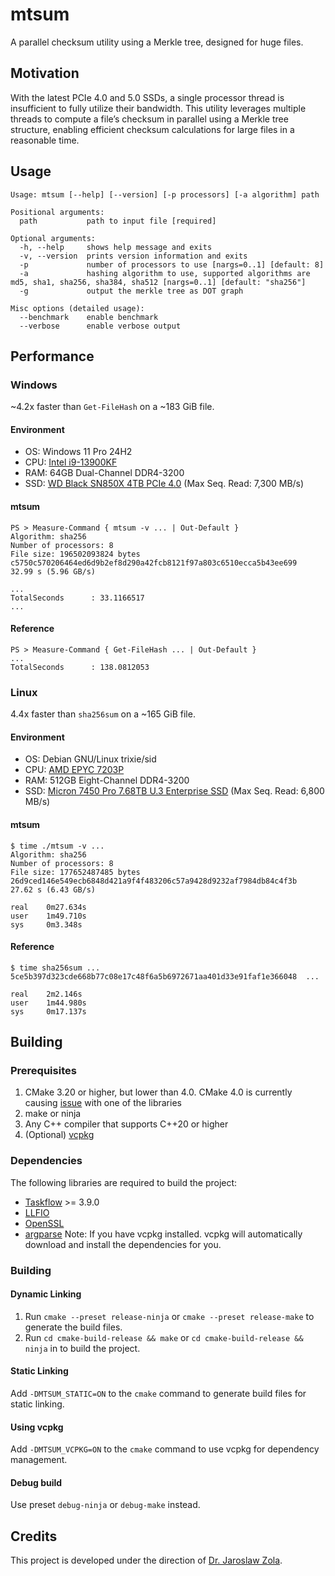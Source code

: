 # mtsum
A parallel checksum utility using a Merkle tree, designed for huge files.


## Motivation
With the latest PCIe 4.0 and 5.0 SSDs, a single processor thread is insufficient to fully utilize their bandwidth.
This utility leverages multiple threads to compute a file’s checksum in parallel using a Merkle tree structure, 
enabling efficient checksum calculations for large files in a reasonable time.


## Usage
`Usage: mtsum [--help] [--version] [-p processors] [-a algorithm] path`
```
Positional arguments:
  path           path to input file [required]

Optional arguments:
  -h, --help     shows help message and exits
  -v, --version  prints version information and exits
  -p             number of processors to use [nargs=0..1] [default: 8]
  -a             hashing algorithm to use, supported algorithms are md5, sha1, sha256, sha384, sha512 [nargs=0..1] [default: "sha256"]
  -g             output the merkle tree as DOT graph

Misc options (detailed usage):
  --benchmark    enable benchmark
  --verbose      enable verbose output
```


## Performance
### Windows
~4.2x faster than `Get-FileHash` on a ~183 GiB file.

#### Environment
* OS: Windows 11 Pro 24H2
* CPU: [Intel i9-13900KF](https://www.intel.com/content/www/us/en/products/sku/230497/intel-core-i913900kf-processor-36m-cache-up-to-5-80-ghz/specifications.html)
* RAM: 64GB Dual-Channel DDR4-3200
* SSD: [WD Black SN850X 4TB PCIe 4.0](https://shop.sandisk.com/products/ssd/internal-ssd/wd-black-sn850x-nvme-ssd?sku=WDS400T2X0E-00BCA0) (Max Seq. Read: 7,300 MB/s)
#### mtsum
```
PS > Measure-Command { mtsum -v ... | Out-Default }
Algorithm: sha256
Number of processors: 8
File size: 196502093824 bytes
c5750c570206464ed6d9b2ef8d290a42fcb8121f97a803c6510ecca5b43ee699
32.99 s (5.96 GB/s)

...
TotalSeconds      : 33.1166517
...
```
#### Reference
```
PS > Measure-Command { Get-FileHash ... | Out-Default }
...
TotalSeconds      : 138.0812053
```

### Linux
4.4x faster than `sha256sum` on a ~165 GiB file.

#### Environment
* OS: Debian GNU/Linux trixie/sid
* CPU: [AMD EPYC 7203P](https://www.amd.com/en/products/processors/server/epyc/7003-series/amd-epyc-7203p.html)
* RAM: 512GB Eight-Channel DDR4-3200
* SSD: [Micron 7450 Pro 7.68TB U.3 Enterprise SSD](https://www.crucial.com/ssd/7450_pro/mtfdkcc7t6tfr-1bc1zabyyr) (Max Seq. Read: 6,800 MB/s)
#### mtsum
```
$ time ./mtsum -v ...
Algorithm: sha256
Number of processors: 8
File size: 177652487485 bytes
26d9ced146e549ecb6848d421a9f4f483206c57a9428d9232af7984db84c4f3b
27.62 s (6.43 GB/s)

real    0m27.634s
user    1m49.710s
sys     0m3.348s
```
#### Reference
```
$ time sha256sum ...
5ce5b397d323cde668b77c08e17c48f6a5b6972671aa401d33e91faf1e366048  ...

real    2m2.146s
user    1m44.980s
sys     0m17.137s
```


## Building
### Prerequisites
1. CMake 3.20 or higher, but lower than 4.0. CMake 4.0 is currently causing [issue](https://github.com/microsoft/vcpkg/issues/45231#issuecomment-2842035110) with one of the libraries
2. make or ninja
3. Any C++ compiler that supports C++20 or higher
4. (Optional) [vcpkg](https://learn.microsoft.com/en-us/vcpkg/get_started/get-started)


### Dependencies
The following libraries are required to build the project:
- [Taskflow](https://github.com/taskflow/taskflow) >= 3.9.0
- [LLFIO](https://github.com/ned14/llfio)
- [OpenSSL](https://github.com/openssl/openssl)
- [argparse](https://github.com/p-ranav/argparse)
Note: If you have vcpkg installed. vcpkg will automatically download and install the dependencies for you.


### Building
#### Dynamic Linking
1. Run `cmake --preset release-ninja` or `cmake --preset release-make` to generate the build files.
2. Run `cd cmake-build-release && make` or `cd cmake-build-release && ninja`  in to build the project.
#### Static Linking
Add `-DMTSUM_STATIC=ON` to the `cmake` command to generate build files for static linking.
#### Using vcpkg
Add `-DMTSUM_VCPKG=ON` to the `cmake` command to use vcpkg for dependency management.
#### Debug build
Use preset `debug-ninja` or `debug-make` instead.

## Credits
This project is developed under the direction of [Dr. Jaroslaw Zola](http://www.jzola.org/).